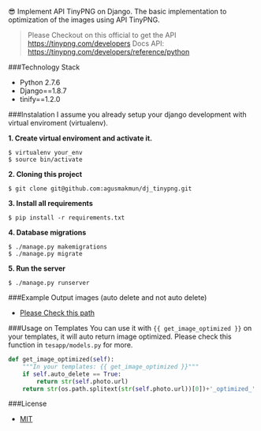 :sunglasses: Implement API TinyPNG on Django. The basic implementation to optimization of the images using API TinyPNG.

> Please Checkout on this official to get the API https://tinypng.com/developers
> Docs API: https://tinypng.com/developers/reference/python

###Technology Stack
* Python 2.7.6
* Django==1.8.7
* tinify==1.2.0

###Instalation
I assume you already setup your django development with virtual enviroment (virtualenv).

**1. Create virtual enviroment and activate it.**

```
$ virtualenv your_env
$ source bin/activate
```

**2. Cloning this project**

```
$ git clone git@github.com:agusmakmun/dj_tinypng.git
```

**3. Install all requirements**

```
$ pip install -r requirements.txt
```

**4. Database migrations**

```
$ ./manage.py makemigrations
$ ./manage.py migrate
```

**5. Run the server**

```
$ ./manage.py runserver
```

###Example Output images (auto delete and not auto delete)
* [Please Check this path](https://github.com/agusmakmun/dj_tinypng/tree/master/gallery/photos/2016/03/12/)

###Usage on Templates
You can use it with `{{ get_image_optimized }}` on your templates, it will auto return image optimized. Please check this function in `tesapp/models.py` for more.

```python
def get_image_optimized(self):
    """In your templates: {{ get_image_optimized }}"""
    if self.auto_delete == True:
        return str(self.photo.url)
    return str(os.path.splitext(str(self.photo.url))[0])+'_optimized_' + str(os.path.splitext(str(self.photo.url))[1])
```

###License
* [MIT](https://github.com/agusmakmun/dj_tinypng/blob/master/LICENSE)
